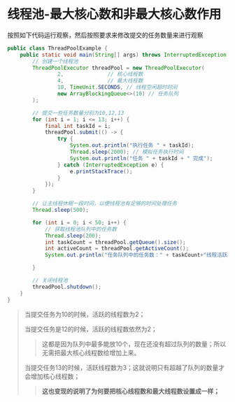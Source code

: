 # 线程池-最大核心数和非最大核心数作用

按照如下代码运行观察，然后按照要求来修改提交的任务数量来进行观察

```java
public class ThreadPoolExample {
    public static void main(String[] args) throws InterruptedException {
        // 创建一个线程池
        ThreadPoolExecutor threadPool = new ThreadPoolExecutor(
                2,              // 核心线程数
                4,              // 最大线程数
                10, TimeUnit.SECONDS, // 线程空闲超时时间
                new ArrayBlockingQueue<>(10) // 任务队列
        );

        // 提交一些任务数量分别为10,12,13
        for (int i = 1; i <= 13; i++) {
            final int taskId = i;
            threadPool.submit(() -> {
                try {
                    System.out.println("执行任务 " + taskId);
                    Thread.sleep(2000); // 模拟任务执行时间
                    System.out.println("任务 " + taskId + " 完成");
                } catch (InterruptedException e) {
                    e.printStackTrace();
                }
            });
        }

        // 让主线程休眠一段时间，以便线程池有足够的时间处理任务
        Thread.sleep(500);

        for (int i = 0; i < 50; i++) {
            // 获取线程池队列中的任务数
            Thread.sleep(200);
            int taskCount = threadPool.getQueue().size();
            int activeCount = threadPool.getActiveCount();
            System.out.println("任务队列中的任务数：" + taskCount+"线程活跃数是:"+activeCount);

        }

        // 关闭线程池
        threadPool.shutdown();
    }
}
```

> 当提交任务为10的时候，活跃的线程数为2；
>
> 当提交任务是12的时候，活跃的线程数依然为2；
>
> > 这都是因为队列中最多能放10个，现在还没有超过队列的数量；所以无需把最大核心线程数给增加上来。
>
> 当提交任务13的时候，活跃线程数为3；这就说明只有超越了队列的数量才会增加核心线程数；
>
> > **这也变现的说明了为何要把核心线程数和最大线程数设置成一样；**